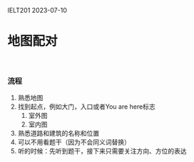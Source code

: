 IELT201 2023-07-10
# 地图配对

<br/>


### 流程

1. 熟悉地图
2. 找到起点，例如大门，入口或者You are here标志
	1. 室外图
	2. 室内图
3. 熟悉道路和建筑的名称和位置
4. 可以不用看题干（因为不会同义词替换）
5. 听的时候：先听到题干，接下来只需要关注方向、方位的表达